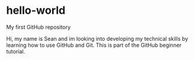 # hello-world
My first GitHub repository

Hi, my name is Sean and im looking into developing my technical skills by learning how to use GitHub and Git. This is part of the GitHub beginner tutorial.
